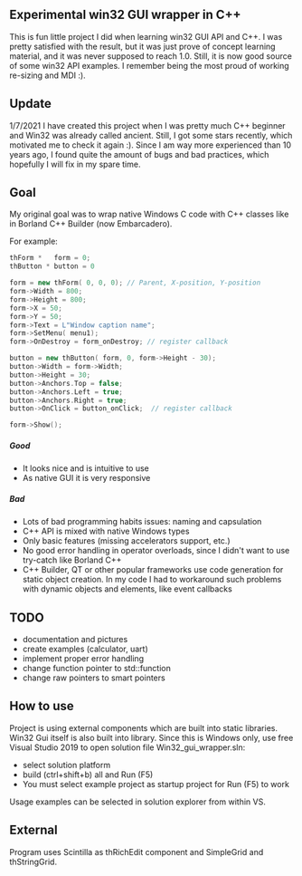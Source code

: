 ## Experimental win32 GUI wrapper in C++
This is fun little project I did when learning win32 GUI API and C++.
I was pretty satisfied with the result, but it was just prove of concept learning material, and it was never supposed to reach 1.0.
Still, it is now good source of some win32 API examples. I remember being the most proud of working re-sizing and MDI :).

## Update
1/7/2021
I have created this project when I was pretty much C++ beginner and Win32 was already called ancient. Still, I got some stars recently, which motivated me to check it again :). Since I am way more experienced than 10 years ago, I found quite the amount of bugs and bad practices, which hopefully I will fix in my spare time.

## Goal
My original goal was to wrap native Windows C code with C++ classes like in Borland C++ Builder (now Embarcadero).

For example:

```c++
thForm *   form = 0;
thButton * button = 0

form = new thForm( 0, 0, 0); // Parent, X-position, Y-position
form->Width = 800;
form->Height = 800;
form->X = 50;
form->Y = 50;
form->Text = L"Window caption name";
form->SetMenu( menu1);
form->OnDestroy = form_onDestroy; // register callback

button = new thButton( form, 0, form->Height - 30);
button->Width = form->Width;
button->Height = 30;
button->Anchors.Top = false;
button->Anchors.Left = true;
button->Anchors.Right = true;
button->OnClick = button_onClick;  // register callback

form->Show();
```

##### Good
- It looks nice and is intuitive to use
- As native GUI it is very responsive

##### Bad
- Lots of bad programming habits issues: naming and capsulation
- C++ API is mixed with native Windows types
- Only basic features (missing accelerators support, etc.)
- No good error handling in operator overloads, since I didn't want to use try-catch like Borland C++
- C++ Builder, QT or other popular frameworks use code generation for static object creation. In my code I had to workaround such problems with dynamic objects and elements, like event callbacks

## TODO
- documentation and pictures
- create examples (calculator, uart)
- implement proper error handling
- change function pointer to std::function
- change raw pointers to smart pointers

## How to use
Project is using external components which are built into static libraries. Win32 Gui itself is also built into library.
Since this is Windows only, use free Visual Studio 2019 to open solution file Win32_gui_wrapper.sln:
- select solution platform
- build (ctrl+shift+b) all and Run (F5)
- You must select example project as startup project for Run (F5) to work

Usage examples can be selected in solution explorer from within VS.

## External
Program uses Scintilla as thRichEdit component and SimpleGrid and thStringGrid.
